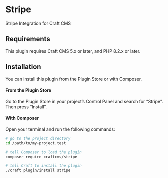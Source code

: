 # Stripe

Stripe Integration for Craft CMS

## Requirements

This plugin requires Craft CMS 5.x or later, and PHP 8.2.x or later.

## Installation

You can install this plugin from the Plugin Store or with Composer.

#### From the Plugin Store

Go to the Plugin Store in your project’s Control Panel and search for “Stripe”. Then press “Install”.

#### With Composer

Open your terminal and run the following commands:

```bash
# go to the project directory
cd /path/to/my-project.test

# tell Composer to load the plugin
composer require craftcms/stripe

# tell Craft to install the plugin
./craft plugin/install stripe
```
